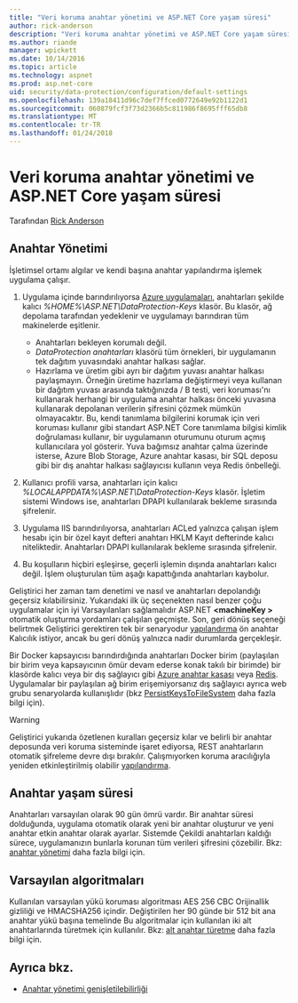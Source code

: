 ```yaml
---
title: "Veri koruma anahtar yönetimi ve ASP.NET Core yaşam süresi"
author: rick-anderson
description: "Veri koruma anahtar yönetimi ve ASP.NET Core yaşam süresi hakkında bilgi edinin."
ms.author: riande
manager: wpickett
ms.date: 10/14/2016
ms.topic: article
ms.technology: aspnet
ms.prod: asp.net-core
uid: security/data-protection/configuration/default-settings
ms.openlocfilehash: 139a18411d96c7def7ffced0772649e92b1122d1
ms.sourcegitcommit: 060879fcf3f73d2366b5c811986f8695fff65db8
ms.translationtype: MT
ms.contentlocale: tr-TR
ms.lasthandoff: 01/24/2018
---
```

# <a name="data-protection-key-management-and-lifetime-in-aspnet-core"></a>Veri koruma anahtar yönetimi ve ASP.NET Core yaşam süresi

Tarafından [Rick Anderson](https://twitter.com/RickAndMSFT)

## <a name="key-management"></a>Anahtar Yönetimi

İşletimsel ortamı algılar ve kendi başına anahtar yapılandırma işlemek uygulama çalışır.

1. Uygulama içinde barındırılıyorsa [Azure uygulamaları](https://azure.microsoft.com/services/app-service/), anahtarları şekilde kalıcı *%HOME%\ASP.NET\DataProtection-Keys* klasör. Bu klasör, ağ depolama tarafından yedeklenir ve uygulamayı barındıran tüm makinelerde eşitlenir.
   * Anahtarları bekleyen korumalı değil.
   * *DataProtection anahtarları* klasörü tüm örnekleri, bir uygulamanın tek dağıtım yuvasındaki anahtar halkası sağlar.
   * Hazırlama ve üretim gibi ayrı bir dağıtım yuvası anahtar halkası paylaşmayın. Örneğin üretime hazırlama değiştirmeyi veya kullanan bir dağıtım yuvası arasında taktığınızda / B testi, veri koruması'nı kullanarak herhangi bir uygulama anahtar halkası önceki yuvasına kullanarak depolanan verilerin şifresini çözmek mümkün olmayacaktır. Bu, kendi tanımlama bilgilerini korumak için veri koruması kullanır gibi standart ASP.NET Core tanımlama bilgisi kimlik doğrulaması kullanır, bir uygulamanın oturumunu oturum açmış kullanıcılara yol gösterir. Yuva bağımsız anahtar çalma üzerinde isterse, Azure Blob Storage, Azure anahtar kasası, bir SQL deposu gibi bir dış anahtar halkası sağlayıcısı kullanın veya Redis önbelleği.

1. Kullanıcı profili varsa, anahtarları için kalıcı *%LOCALAPPDATA%\ASP.NET\DataProtection-Keys* klasör. İşletim sistemi Windows ise, anahtarları DPAPI kullanılarak bekleme sırasında şifrelenir.

1. Uygulama IIS barındırılıyorsa, anahtarları ACLed yalnızca çalışan işlem hesabı için bir özel kayıt defteri anahtarı HKLM Kayıt defterinde kalıcı niteliktedir. Anahtarları DPAPI kullanılarak bekleme sırasında şifrelenir.

1. Bu koşulların hiçbiri eşleşirse, geçerli işlemin dışında anahtarları kalıcı değil. İşlem oluşturulan tüm aşağı kapattığında anahtarları kaybolur.

Geliştirici her zaman tam denetimi ve nasıl ve anahtarları depolandığı geçersiz kılabilirsiniz. Yukarıdaki ilk üç seçenekten nasıl benzer çoğu uygulamalar için iyi Varsayılanları sağlamalıdır ASP.NET  **\<machineKey >** otomatik oluşturma yordamları çalışılan geçmişte. Son, geri dönüş seçeneği belirtmek Geliştirici gerektiren tek bir senaryodur [yapılandırma](xref:security/data-protection/configuration/overview) ön anahtar Kalıcılık istiyor, ancak bu geri dönüş yalnızca nadir durumlarda gerçekleşir.

Bir Docker kapsayıcısı barındırdığında anahtarları Docker birim (paylaşılan bir birim veya kapsayıcının ömür devam ederse konak takılı bir birimde) bir klasörde kalıcı veya bir dış sağlayıcı gibi [Azure anahtar kasası](https://azure.microsoft.com/services/key-vault/) veya [Redis](https://redis.io/). Uygulamalar bir paylaşılan ağ birim erişemiyorsanız dış sağlayıcı ayrıca web grubu senaryolarda kullanışlıdır (bkz [PersistKeysToFileSystem](xref:security/data-protection/configuration/overview#persistkeystofilesystem) daha fazla bilgi için).

> [!WARNING]
> Geliştirici yukarıda özetlenen kuralları geçersiz kılar ve belirli bir anahtar deposunda veri koruma sisteminde işaret ediyorsa, REST anahtarların otomatik şifreleme devre dışı bırakılır. Çalışmıyorken koruma aracılığıyla yeniden etkinleştirilmiş olabilir [yapılandırma](xref:security/data-protection/configuration/overview).

## <a name="key-lifetime"></a>Anahtar yaşam süresi

Anahtarları varsayılan olarak 90 gün ömrü vardır. Bir anahtar süresi dolduğunda, uygulama otomatik olarak yeni bir anahtar oluşturur ve yeni anahtar etkin anahtar olarak ayarlar. Sistemde Çekildi anahtarları kaldığı sürece, uygulamanızın bunlarla korunan tüm verileri şifresini çözebilir. Bkz: [anahtar yönetimi](xref:security/data-protection/implementation/key-management#key-expiration-and-rolling) daha fazla bilgi için.

## <a name="default-algorithms"></a>Varsayılan algoritmaları

Kullanılan varsayılan yükü koruması algoritması AES 256 CBC Orijinallik gizliliği ve HMACSHA256 içindir. Değiştirilen her 90 günde bir 512 bit ana anahtar yükü başına temelinde Bu algoritmalar için kullanılan iki alt anahtarlarında türetmek için kullanılır. Bkz: [alt anahtar türetme](xref:security/data-protection/implementation/subkeyderivation#additional-authenticated-data-and-subkey-derivation) daha fazla bilgi için.

## <a name="see-also"></a>Ayrıca bkz.

* [Anahtar yönetimi genişletilebilirliği](xref:security/data-protection/extensibility/key-management)
